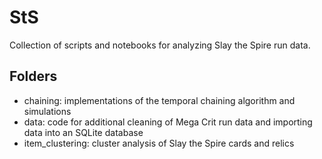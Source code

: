# StS
Collection of scripts and notebooks for analyzing Slay the Spire run data.

## Folders
* chaining: implementations of the temporal chaining algorithm and simulations
* data: code for additional cleaning of Mega Crit run data and importing data into an SQLite database
* item_clustering: cluster analysis of Slay the Spire cards and relics
